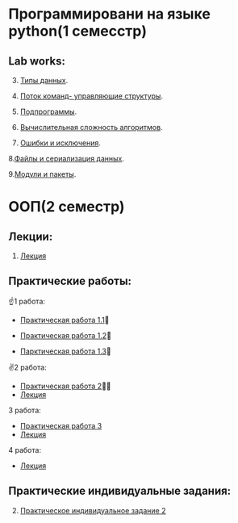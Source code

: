# Программировани на языке python(1 семесстр)

## Lab works:

 3. [Типы данных](Labprog3.ipynb).

 4. [Поток команд- управляющие структуры](Lab4prog.ipynb).

 5. [Подпрограммы](popov_lablab5.ipynb).

 6. [Вычислительная сложность алгоритмов](Копия_блокнота_%22popov_lablabb6_ipynb%22.ipynb).

 7. [Ошибки и исключения](Lab7.ipynb).

 8.[Файлы и сериализация данных]().

 9.[Модули и пакеты]().

# ООП(2 семестр) 

## Лекции:

1. [Лекция](лекция.ipynb)

## Практические работы:

 :point_up:1 работа:

 * [Практическая работа 1.1](1_1_practi.ipynb):baby:

 * [Практическая работа 1.2](1_2ppv.ipynb):adult:

 * [Парктическая работа 1.3](1_3lab.ipynb):man:

 :v:2 работа:
 * [Практическая работа 2](lab2ppv.ipynb):man_technologist:
 * [Лекция](Лекция2.ipynb)
 
 3 работа:
 
 * [Практическая работа 3]()
 * [Лекция](Лекция3.ipynb)
 
 4 работа:
 * [Лекция](Лекция4.ipynb)
 



## Практические индивидуальные задания:
 2. [Практическое индивидуальное задание 2]()
